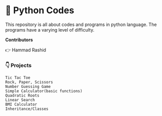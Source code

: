 # :snake: Python Codes

This repository is all about codes and programs in python language. The programs have a varying level of difficulty. 

**Contributors**

   :point_right: Hammad Rashid
    
### 👇 Projects

    Tic Tac Toe
    Rock, Paper, Scissors
    Number Guessing Game
    Simple Calculator(basic functions)
    Quadratic Roots
    Linear Search
    BMI Calculator
    Inheritance/Classes
